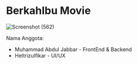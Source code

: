 # BerkahIbu Movie
![Screenshot (562)](https://github.com/abdisetiakawan/movieapp/assets/137608522/cc28949e-e657-4782-88f7-e64989b8a3ba)

Nama Anggota:
- Muhammad Abdul Jabbar - FrontEnd & Backend
- Heltrizulfikar - UI/UX

